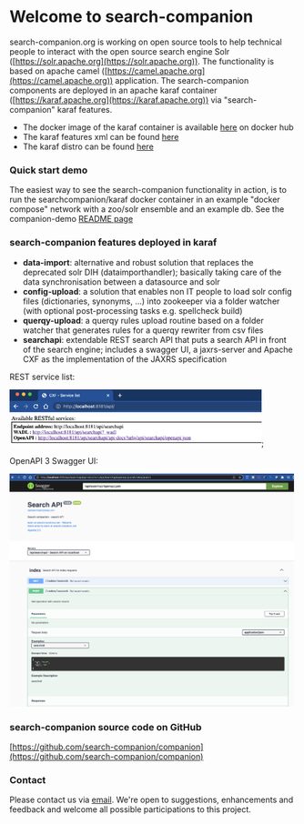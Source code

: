 # Welcome to search-companion

search-companion.org is working on open source tools to help technical people to interact with the open source search engine Solr ([https://solr.apache.org](https://solr.apache.org)).
The functionality is based on apache camel ([https://camel.apache.org](https://camel.apache.org)) application.
The search-companion components are deployed in an apache karaf container ([https://karaf.apache.org](https://karaf.apache.org)) via "search-companion" karaf features.

- The docker image of the karaf container is available [here](https://hub.docker.com/repository/docker/searchcompanion/karaf) on docker hub
- The karaf features xml can be found [here](https://mvn.search-companion.org/mvnrepo/companion/org/search-companion/companion-karaf-features/0.8.6/companion-karaf-features-0.8.6-features.xml/)
- The karaf distro can be found [here](https://mvn.search-companion.org/mvnrepo/companion/org/search-companion/companion-karaf/0.8.6/companion-karaf-0.8.6.tar.gz)

### Quick start demo
The easiest way to see the search-companion functionality in action, is to run the searchcompanion/karaf docker container in an example "docker compose" network with a zoo/solr ensemble and an example db.
See the companion-demo [README page](https://github.com/search-companion/companion-demo)

### search-companion features deployed in karaf

- **data-import**: alternative and robust solution that replaces the deprecated solr DIH (dataimporthandler); basically taking care of the data synchronisation between a datasource and solr
- **config-upload**: a solution that enables non IT people to load solr config files (dictionaries, synonyms, ...) into zookeeper via a folder watcher (with optional post-processing tasks e.g. spellcheck build)
- **querqy-upload**: a querqy rules upload routine based on a folder watcher that generates rules for a querqy rewriter from csv files
- **searchapi**: extendable REST search API that puts a search API in front of the search engine; includes a swagger UI, a jaxrs-server and Apache CXF as the implementation of the JAXRS specification 

REST service list:

<img height="100px" src="./assets/searchapi-cxf-servicelist.png"/>; 

OpenAPI 3 Swagger UI: 

<img src="./assets/searchapi-swagger-openapi.png" title="searchapi-swagger-openapi" width="500px" alt="searchapi-swagger-openapi"/>

### search-companion source code on GitHub

[https://github.com/search-companion/companion](https://github.com/search-companion/companion)

### Contact

Please contact us via [email](mailto:info@search-companion.org).
We're open to suggestions, enhancements and feedback and welcome all possible participations to this project.

